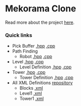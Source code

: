 # Mekorama Clone 

Read more about the project [here](https://www.neesarg.me/mekorama-clone). 

### Quick links 
* Pick Buffer [.hpp](Engine/Code/Engine/Renderer/PickBuffer.hpp?ts=4) [.cpp](Engine/Code/Engine/Renderer/PickBuffer.cpp?ts=4) 
* Path Finding 
	* Robot [.hpp](DFS/Mekorama/Code/Game/World/Robot.hpp?ts=4) [.cpp](DFS/Mekorama/Code/Game/World/Robot.cpp?ts=4) 
* Level [.hpp](DFS/Mekorama/Code/Game/Level.hpp?ts=4) [.cpp](DFS/Mekorama/Code/Game/Level.cpp?ts=4) 
	* Level Definition [.hpp](DFS/Mekorama/Code/Game/World/LevelDefinition.hpp?ts=4) [.cpp](DFS/Mekorama/Code/Game/World/LevelDefinition.cpp?ts=4) 
* Tower [.hpp](DFS/Mekorama/Code/Game/World/Tower.hpp?ts=4) [.cpp](DFS/Mekorama/Code/Game/World/Tower.cpp?ts=4) 
	* Tower Definition [.hpp](DFS/Mekorama/Code/Game/World/TowerDefinition.hpp?ts=4) [.cpp](DFS/Mekorama/Code/Game/World/TowerDefinition.cpp?ts=4) 
* All XML Definitions [repository](DFS/Mekorama/Run_win32/Data/Definitions/)
	* Blocks [.xml](DFS/Mekorama/Run_win32/Data/Definitions/Blocks.xml?ts=4) 
	* Level1 [.xml](DFS/Mekorama/Run_win32/Data/Definitions/Level1.xml?ts=4) 
	* Tower1 [.xml](DFS/Mekorama/Run_win32/Data/Definitions/Tower1.xml?ts=4) 

